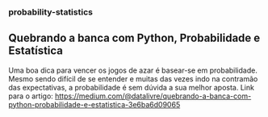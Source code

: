 ### probability-statistics
## Quebrando a banca com Python, Probabilidade e Estatística
Uma boa dica para vencer os jogos de azar é basear-se em probabilidade. Mesmo sendo difícil de se entender e muitas das vezes indo na contramão das expectativas, a probabilidade é sem dúvida a sua melhor aposta. 
Link para o artigo: https://medium.com/@datalivre/quebrando-a-banca-com-python-probabilidade-e-estatistica-3e6ba6d09065
